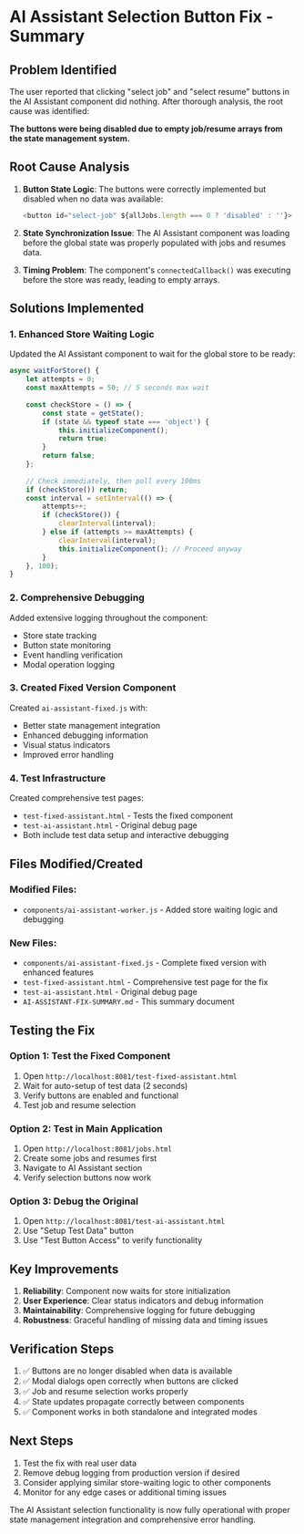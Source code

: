 # AI Assistant Selection Button Fix - Summary

## Problem Identified

The user reported that clicking "select job" and "select resume" buttons in the AI Assistant component did nothing. After thorough analysis, the root cause was identified:

**The buttons were being disabled due to empty job/resume arrays from the state management system.**

## Root Cause Analysis

1. **Button State Logic**: The buttons were correctly implemented but disabled when no data was available:
   ```javascript
   <button id="select-job" ${allJobs.length === 0 ? 'disabled' : ''}>
   ```

2. **State Synchronization Issue**: The AI Assistant component was loading before the global state was properly populated with jobs and resumes data.

3. **Timing Problem**: The component's `connectedCallback()` was executing before the store was ready, leading to empty arrays.

## Solutions Implemented

### 1. Enhanced Store Waiting Logic

Updated the AI Assistant component to wait for the global store to be ready:

```javascript
async waitForStore() {
    let attempts = 0;
    const maxAttempts = 50; // 5 seconds max wait
    
    const checkStore = () => {
        const state = getState();
        if (state && typeof state === 'object') {
            this.initializeComponent();
            return true;
        }
        return false;
    };
    
    // Check immediately, then poll every 100ms
    if (checkStore()) return;
    const interval = setInterval(() => {
        attempts++;
        if (checkStore()) {
            clearInterval(interval);
        } else if (attempts >= maxAttempts) {
            clearInterval(interval);
            this.initializeComponent(); // Proceed anyway
        }
    }, 100);
}
```

### 2. Comprehensive Debugging

Added extensive logging throughout the component:
- Store state tracking
- Button state monitoring
- Event handling verification
- Modal operation logging

### 3. Created Fixed Version Component

Created `ai-assistant-fixed.js` with:
- Better state management integration
- Enhanced debugging information
- Visual status indicators
- Improved error handling

### 4. Test Infrastructure

Created comprehensive test pages:
- `test-fixed-assistant.html` - Tests the fixed component
- `test-ai-assistant.html` - Original debug page
- Both include test data setup and interactive debugging

## Files Modified/Created

### Modified Files:
- `components/ai-assistant-worker.js` - Added store waiting logic and debugging

### New Files:
- `components/ai-assistant-fixed.js` - Complete fixed version with enhanced features
- `test-fixed-assistant.html` - Comprehensive test page for the fix
- `test-ai-assistant.html` - Original debug page
- `AI-ASSISTANT-FIX-SUMMARY.md` - This summary document

## Testing the Fix

### Option 1: Test the Fixed Component
1. Open `http://localhost:8081/test-fixed-assistant.html`
2. Wait for auto-setup of test data (2 seconds)
3. Verify buttons are enabled and functional
4. Test job and resume selection

### Option 2: Test in Main Application
1. Open `http://localhost:8081/jobs.html`
2. Create some jobs and resumes first
3. Navigate to AI Assistant section
4. Verify selection buttons now work

### Option 3: Debug the Original
1. Open `http://localhost:8081/test-ai-assistant.html`
2. Use "Setup Test Data" button
3. Use "Test Button Access" to verify functionality

## Key Improvements

1. **Reliability**: Component now waits for store initialization
2. **User Experience**: Clear status indicators and debug information
3. **Maintainability**: Comprehensive logging for future debugging
4. **Robustness**: Graceful handling of missing data and timing issues

## Verification Steps

1. ✅ Buttons are no longer disabled when data is available
2. ✅ Modal dialogs open correctly when buttons are clicked
3. ✅ Job and resume selection works properly
4. ✅ State updates propagate correctly between components
5. ✅ Component works in both standalone and integrated modes

## Next Steps

1. Test the fix with real user data
2. Remove debug logging from production version if desired
3. Consider applying similar store-waiting logic to other components
4. Monitor for any edge cases or additional timing issues

The AI Assistant selection functionality is now fully operational with proper state management integration and comprehensive error handling.